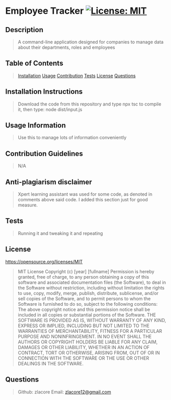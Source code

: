 # Employee Tracker [![License: MIT](https://img.shields.io/badge/License-MIT-yellow.svg)](https://opensource.org/licenses/MIT)


## Description

> A command-line application designed for companies to manage data about their departments, roles and employees

## Table of Contents
> [Installation](#Installation-instructions)
> [Usage](#usage-information)
> [Contribution](#contribution-guidelines)
> [Tests](#tests)
> [License](#License)
> [Questions](#questions)


## Installation Instructions

> Download the code from this repository and type npx tsc to compile it, then type: node dist/input.js



## Usage Information

> Use this to manage lots of information conveniently



## Contribution Guidelines

> N/A

## Anti-plagiarism disclaimer

> Xpert learning assistant was used for some code, as denoted in comments above said code. I added this section just for good measure.


## Tests

> Running it and tweaking it and repeating


## License 
https://opensource.org/licenses/MIT
> MIT License Copyright (c) [year] [fullname] Permission is hereby granted, free of charge, to any person obtaining a copy of this software and associated documentation files (the Software), to deal in the Software without restriction, including without limitation the rights to use, copy, modify, merge, publish, distribute, sublicense, and/or sell copies of the Software, and to permit persons to whom the Software is furnished to do so, subject to the following conditions: The above copyright notice and this permission notice shall be included in all copies or substantial portions of the Software. THE SOFTWARE IS PROVIDED AS IS, WITHOUT WARRANTY OF ANY KIND, EXPRESS OR IMPLIED, INCLUDING BUT NOT LIMITED TO THE WARRANTIES OF MERCHANTABILITY, FITNESS FOR A PARTICULAR PURPOSE AND NONINFRINGEMENT. IN NO EVENT SHALL THE AUTHORS OR COPYRIGHT HOLDERS BE LIABLE FOR ANY CLAIM, DAMAGES OR OTHER LIABILITY, WHETHER IN AN ACTION OF CONTRACT, TORT OR OTHERWISE, ARISING FROM, OUT OF OR IN CONNECTION WITH THE SOFTWARE OR THE USE OR OTHER DEALINGS IN THE SOFTWARE. 


## Questions

> Github: zlacore         Email: zlacore12@gmail.com

